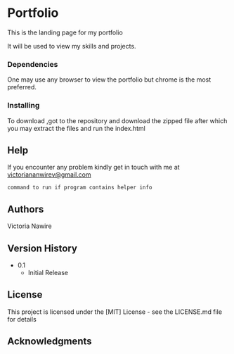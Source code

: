 # Portfolio

This is the landing page for my portfolio

It will be used to view my skills and projects.

### Dependencies

One may use any browser to view the portfolio but chrome is the most preferred.


### Installing

To download ,got to the repository and download the zipped file after which you may extract the files and run the index.html


## Help

If you encounter any problem kindly get in touch with me at victoriananwirev@gmail.com
```
command to run if program contains helper info
```

## Authors

Victoria Nawire



## Version History

* 0.1
    * Initial Release

## License

This project is licensed under the [MIT] License - see the LICENSE.md file for details

## Acknowledgments

